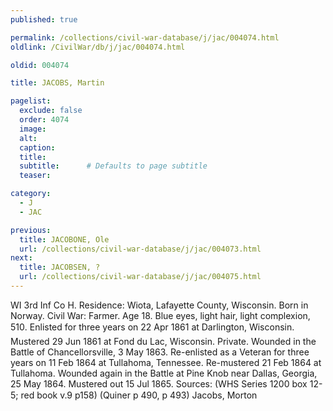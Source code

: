 ```yaml
---
published: true

permalink: /collections/civil-war-database/j/jac/004074.html
oldlink: /CivilWar/db/j/jac/004074.html

oldid: 004074

title: JACOBS, Martin

pagelist:
  exclude: false
  order: 4074
  image: 
  alt:
  caption:
  title:
  subtitle:      # Defaults to page subtitle
  teaser:

category: 
  - J 
  - JAC

previous:
  title: JACOBONE, Ole
  url: /collections/civil-war-database/j/jac/004073.html  
next:
  title: JACOBSEN, ?
  url: /collections/civil-war-database/j/jac/004075.html   
---
```

WI 3rd Inf Co H. Residence: Wiota, Lafayette County, Wisconsin. Born in Norway. Civil War: Farmer. Age 18. Blue eyes, light hair, light complexion, 5&#146;10&#148;. Enlisted for three years on 22 Apr 1861 at Darlington, Wisconsin. Mustered 29 Jun 1861 at Fond du Lac, Wisconsin. Private. Wounded in the Battle of Chancellorsville, 3 May 1863. Re-enlisted as a Veteran for three years on 11 Feb 1864 at Tullahoma, Tennessee. Re-mustered 21 Feb 1864 at Tullahoma. Wounded again in the Battle at Pine Knob near Dallas, Georgia, 25 May 1864. Mustered out 15 Jul 1865. Sources: (WHS Series 1200 box 12-5; red book v.9 p158) (Quiner p 490, p 493) &#147;Jacobs, Morton&#148;